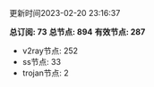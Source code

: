更新时间2023-02-20 23:16:37

**总订阅: 73**
**总节点: 894**
**有效节点: 287**
- v2ray节点: 252
- ss节点: 33
- trojan节点: 2

